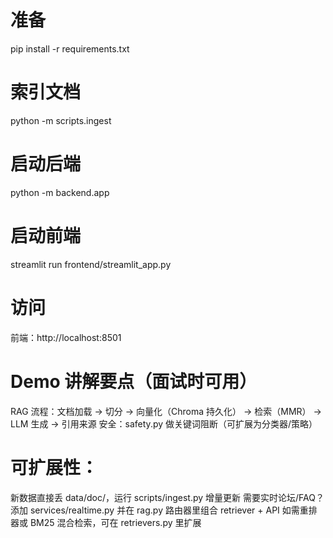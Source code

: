# 准备
pip install -r requirements.txt

# 索引文档
python -m scripts.ingest

# 启动后端
python -m backend.app

# 启动前端
streamlit run frontend/streamlit_app.py

# 访问
前端：http://localhost:8501

# Demo 讲解要点（面试时可用）
RAG 流程：文档加载 → 切分 → 向量化（Chroma 持久化） → 检索（MMR） → LLM 生成 → 引用来源
安全：safety.py 做关键词阻断（可扩展为分类器/策略）

# 可扩展性：
新数据直接丢 data/doc/，运行 scripts/ingest.py 增量更新
需要实时论坛/FAQ？添加 services/realtime.py 并在 rag.py 路由器里组合 retriever + API
如需重排器或 BM25 混合检索，可在 retrievers.py 里扩展